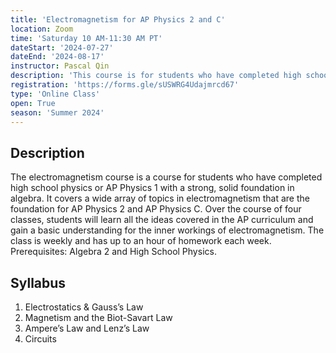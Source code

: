 ```yaml
---
title: 'Electromagnetism for AP Physics 2 and C'
location: Zoom
time: 'Saturday 10 AM-11:30 AM PT'
dateStart: '2024-07-27'
dateEnd: '2024-08-17'
instructor: Pascal Qin
description: 'This course is for students who have completed high school physics or AP Physics 1 with a strong, solid foundation in algebra, who want to learn more about electromagnetism.'
registration: 'https://forms.gle/sUSWRG4Udajmrcd67'
type: 'Online Class'
open: True
season: 'Summer 2024'
---
```


## Description

The electromagnetism course is a course for students who have completed high school physics or AP Physics 1 with a strong, solid foundation in algebra. It covers a wide array of topics in electromagnetism that are the foundation for AP Physics 2 and AP Physics C. Over the course of four classes, students will learn all the ideas covered in the AP curriculum and gain a basic understanding for the inner workings of electromagnetism. The class is weekly and has up to an hour of homework each week. Prerequisites: Algebra 2 and High School Physics.

## Syllabus

1. Electrostatics & Gauss’s Law
2. Magnetism and the Biot-Savart Law
3. Ampere’s Law and Lenz’s Law
4. Circuits
